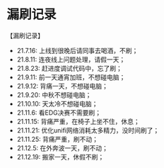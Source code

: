 # 漏刷记录

【漏刷记录】  
- 21.7.16: 上线到很晚后请同事去喝酒，不刷；  
- 21.8.11: 连夜线上问题处理，请假一天；    
- 21.8.23: 赶进度调试代码中，忘了刷；  
- 21.9.11: 前一天通宵加班，不想碰电脑；  
- 21.9.12: 背痛一天，不想碰电脑；  
- 21.9.20: 中秋不想碰电脑；  
- 21.10.10: 天太冷不想碰电脑；  
- 21.11.6: 看EDG决赛不需要刷；
- 21.11.15: 背痛严重，在椅子上坐不住，休息；
- 21.11.21: 优化unifi网络消耗太多精力，没时间刷了；
- 21.11.25: 背痛严重，刷不动；
- 21.12.5: 在外奔波一天，刷不动；
- 21.12.19: 搬家一天，休假不刷；
